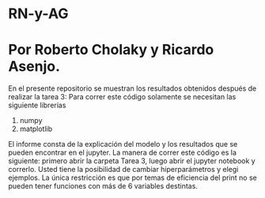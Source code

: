 # RN-y-AG
# Por Roberto Cholaky y Ricardo Asenjo.

En el presente repositorio se muestran los resultados obtenidos después de realizar la tarea 3: 
Para correr este código solamente se necesitan las siguiente librerías

1. numpy
2. matplotlib

El informe consta de la explicación del modelo y los resultados que se pueden encontrar en el jupyter. La manera de correr este código es la siguiente: primero abrir la carpeta Tarea 3, luego abrir el jupyter notebook y correrlo. Usted tiene la posibilidad de cambiar hiperparámetros y elegi ejemplos. La única restricción es que por temas de eficiencia del print no se pueden tener funciones con más de 6 variables destintas. 

